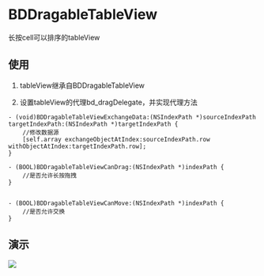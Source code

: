 # BDDragableTableView
长按cell可以排序的tableView

## 使用

1. tableView继承自BDDragableTableView

2. 设置tableView的代理bd_dragDelegate，并实现代理方法

```
- (void)BDDragableTableViewExchangeData:(NSIndexPath *)sourceIndexPath targetIndexPath:(NSIndexPath *)targetIndexPath {
    //修改数据源
    [self.array exchangeObjectAtIndex:sourceIndexPath.row withObjectAtIndex:targetIndexPath.row];
}

- (BOOL)BDDragableTableViewCanDrag:(NSIndexPath *)indexPath {
    //是否允许长按拖拽 
}


- (BOOL)BDDragableTableViewCanMove:(NSIndexPath *)indexPath {
    //是否允许交换
}

```
## 演示
![](https://world521.github.io/assets/img/drag_table.gif)
